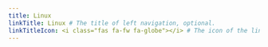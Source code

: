 ```yaml
---
title: Linux
linkTitle: Linux # The title of left navigation, optional.
linkTitleIcon: <i class="fas fa-fw fa-globe"></i> # The icon of the link title, optional.
---
```

